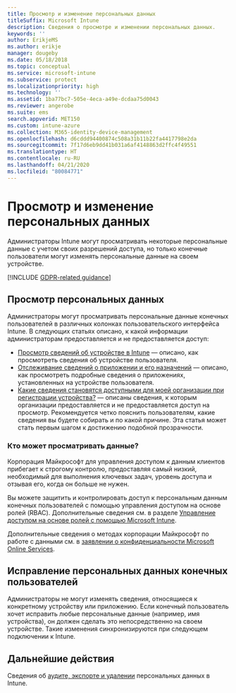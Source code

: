 ```yaml
---
title: Просмотр и изменение персональных данных
titleSuffix: Microsoft Intune
description: Сведения о просмотре и изменении персональных данных.
keywords: ''
author: ErikjeMS
ms.author: erikje
manager: dougeby
ms.date: 05/18/2018
ms.topic: conceptual
ms.service: microsoft-intune
ms.subservice: protect
ms.localizationpriority: high
ms.technology: ''
ms.assetid: 1ba77bc7-505e-4eca-a49e-dcdaa75d0043
ms.reviewer: angerobe
ms.suite: ems
search.appverid: MET150
ms.custom: intune-azure
ms.collection: M365-identity-device-management
ms.openlocfilehash: d6cddd94400874c508a31b11b22fa4417798e2da
ms.sourcegitcommit: 7f17d6eb9dd41b031a6af4148863d2ffc4f49551
ms.translationtype: HT
ms.contentlocale: ru-RU
ms.lasthandoff: 04/21/2020
ms.locfileid: "80084771"
---
```

# <a name="view-and-correct-personal-data"></a>Просмотр и изменение персональных данных

Администраторы Intune могут просматривать некоторые персональные данные с учетом своих разрешений доступа, но только конечные пользователи могут изменять персональные данные на своем устройстве.

[!INCLUDE [GDPR-related guidance](../includes/gdpr-dsr-and-stp-note.md)]


## <a name="view-personal-data"></a>Просмотр персональных данных

Администраторы могут просматривать персональные данные конечных пользователей в различных колонках пользовательского интерфейса Intune. В следующих статьях описано, к какой информации администраторам предоставляется и не предоставляется доступ:
- [Просмотр сведений об устройстве в Intune](../remote-actions/device-inventory.md) — описано, как просмотреть сведения об устройстве пользователя.
- [Отслеживание сведений о приложении и его назначений](../apps/apps-monitor.md) — описано, как просмотреть подробные сведения о приложениях, установленных на устройстве пользователя.
- [Какие сведения становятся доступными для моей организации при регистрации устройства?](https://docs.microsoft.com/mem/intune/user-help/what-info-can-your-company-see-when-you-enroll-your-device-in-intune) — описаны сведения, к которым организации предоставляется и не предоставляется доступ на просмотр. Рекомендуется четко пояснить пользователям, какие сведения вы будете собирать и по какой причине. Эта статья может стать первым шагом к достижению подобной прозрачности.

### <a name="who-can-view-the-data"></a>Кто может просматривать данные?

Корпорация Майкрософт для управления доступом к данным клиентов прибегает к строгому контролю, предоставляя самый низкий, необходимый для выполнения ключевых задач, уровень доступа и отзывая его, когда он больше не нужен. 

Вы можете защитить и контролировать доступ к персональным данным конечных пользователей с помощью управления доступом на основе ролей (RBAC). Дополнительные сведения см. в разделе [Управление доступом на основе ролей с помощью Microsoft Intune](../fundamentals/role-based-access-control.md).

Дополнительные сведения о методах корпорации Майкрософт по работе с данными см. в [заявлении о конфиденциальности Microsoft Online Services](https://go.microsoft.com/fwlink/p/?linkid=131004&clcid=0x409). 

## <a name="correct-end-user-personal-data"></a>Исправление персональных данных конечных пользователей

Администраторы не могут изменять сведения, относящиеся к конкретному устройству или приложению. Если конечный пользователь хочет исправить любые персональные данные (например, имя устройства), он должен сделать это непосредственно на своем устройстве. Такие изменения синхронизируются при следующем подключении к Intune.


## <a name="next-steps"></a>Дальнейшие действия

Сведения об [аудите, экспорте и удалении](privacy-data-audit-export-delete.md) персональных данных в Intune.
